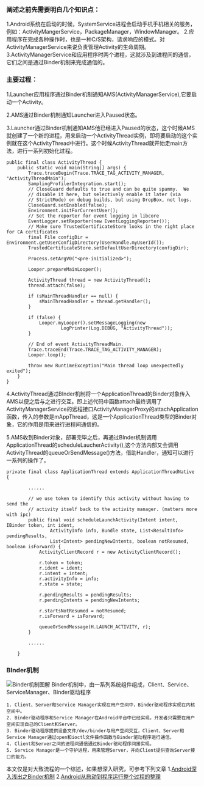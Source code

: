 ### 阐述之前先需要明白几个知识点：
1.Android系统在启动的时候，SystemService进程会启动手机手机相关的服务，例如：ActivityMangerService，PackageManager，WindowManager。
2.应用程序在完成各种操作时，也是一种C/S架构，请求响应的模式。对ActivityManagerService来说负责管理Activity的生命周期。
3.ActivityManagerService和应用程序时两个进程，这就涉及到进程间的通信，它们之间是通过Binder机制来完成通信的。

### 主要过程：
1.Launcher应用程序通过Binder机制通知AMS(ActivityManagerService),它要启动一个Activity。

2.AMS通过Binder机制通知Launcher进入Paused状态。

3.Launcher通过Binder机制通知AMS他已经进入Paused的状态，这个时候AMS就创建了一个新的进程，用来启动一个ActivityThread实例，即将要启动的这个实例就在这个ActivityThread中进行。这个时候ActivityThread就开始走main方法，进行一系列初始化过程。
```
public final class ActivityThread {
    public static void main(String[] args) {
        Trace.traceBegin(Trace.TRACE_TAG_ACTIVITY_MANAGER, "ActivityThreadMain");
        SamplingProfilerIntegration.start();
        // CloseGuard defaults to true and can be quite spammy.  We
        // disable it here, but selectively enable it later (via
        // StrictMode) on debug builds, but using DropBox, not logs.
        CloseGuard.setEnabled(false);
        Environment.initForCurrentUser();
        // Set the reporter for event logging in libcore
        EventLogger.setReporter(new EventLoggingReporter());
        // Make sure TrustedCertificateStore looks in the right place for CA certificates
        final File configDir = Environment.getUserConfigDirectory(UserHandle.myUserId());
        TrustedCertificateStore.setDefaultUserDirectory(configDir);

        Process.setArgV0("<pre-initialized>");

        Looper.prepareMainLooper();

        ActivityThread thread = new ActivityThread();
        thread.attach(false);

        if (sMainThreadHandler == null) {
            sMainThreadHandler = thread.getHandler();
        }

        if (false) {
            Looper.myLooper().setMessageLogging(new
                    LogPrinter(Log.DEBUG, "ActivityThread"));
        }

        // End of event ActivityThreadMain.
        Trace.traceEnd(Trace.TRACE_TAG_ACTIVITY_MANAGER);
        Looper.loop();

        throw new RuntimeException("Main thread loop unexpectedly exited");
    }
}
```
4.ActivityThread通过BInder机制将一个ApplicationThread的Binder对象传入AMS以便之后与之进行交互。即上述代码中函数attach最终调用了ActivityManagerService的远程接口ActivityManagerProxy的attachApplication函数，传入的参数是mAppThread，这是一个ApplicationThread类型的Binder对象，它的作用是用来进行进程间通信的。

5.AMS收到Binder对象，部署完毕之后，再通过BInder机制调用ApplicationThread的scheduleLaucherActivity(),这个方法内部又会调用ActivityThread的queueOrSendMessage()方法，借助Handler，通知可以进行一系列的操作了。
```
private final class ApplicationThread extends ApplicationThreadNative {  
  
        ......  
  
        // we use token to identify this activity without having to send the  
        // activity itself back to the activity manager. (matters more with ipc)  
        public final void scheduleLaunchActivity(Intent intent, IBinder token, int ident,  
                ActivityInfo info, Bundle state, List<ResultInfo> pendingResults,  
                List<Intent> pendingNewIntents, boolean notResumed, boolean isForward) {  
            ActivityClientRecord r = new ActivityClientRecord();  
  
            r.token = token;  
            r.ident = ident;  
            r.intent = intent;  
            r.activityInfo = info;  
            r.state = state;  
  
            r.pendingResults = pendingResults;  
            r.pendingIntents = pendingNewIntents;  
  
            r.startsNotResumed = notResumed;  
            r.isForward = isForward;  
  
            queueOrSendMessage(H.LAUNCH_ACTIVITY, r);  
        }  
  
        ......  
  
    }
```
### BInder机制

![Binder机制图解](http://upload-images.jianshu.io/upload_images/3747483-6581b1044006352f.png?imageMogr2/auto-orient/strip%7CimageView2/2/w/1240)
Binder机制中，由一系列系统组件组成，Client、Service、ServiceManager、BInder驱动程序

    1. Client、Server和Service Manager实现在用户空间中，Binder驱动程序实现在内核空间中。
    2. Binder驱动程序和Service Manager在Android平台中已经实现，开发者只需要在用户空间实现自己的Client和Server。
    3. Binder驱动程序提供设备文件/dev/binder与用户空间交互，Client、Server和Service Manager通过open和ioctl文件操作函数与Binder驱动程序进行通信。
    4. Client和Server之间的进程间通信通过Binder驱动程序间接实现。
    5. Service Manager是一个守护进程，用来管理Server，并向Client提供查询Server接口的能力。

本文仅是对大致流程的一个综述，如果想深入研究，可参考下列文章
1.[Android深入浅出之Binder机制](http://www.cnblogs.com/innost/archive/2011/01/09/1931456.html)
2.[Android从启动到程序运行整个过程的整理](http://www.cnblogs.com/zyanrong/p/5661114.html)